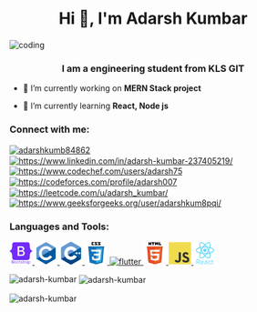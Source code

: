 
<h1 align="center">Hi 👋, I'm Adarsh Kumbar</h1>
<img align="center" alt="coding" width="380" height="250" src="https://gifdb.com/images/high/animated-chock-coding-c78f6elj32sfoi8q.gif">
<h3 align="center">I am a engineering student from KLS GIT</h3>

- 🔭 I’m currently working on **MERN Stack project**

- 🌱 I’m currently learning **React, Node js**

<h3 align="left">Connect with me:</h3>
<p align="left">
<a href="https://twitter.com/adarshkumb84862" target="blank"><img align="center" src="https://raw.githubusercontent.com/rahuldkjain/github-profile-readme-generator/master/src/images/icons/Social/twitter.svg" alt="adarshkumb84862" height="30" width="40" /></a>
<a href="https://linkedin.com/in/https://www.linkedin.com/in/adarsh-kumbar-237405219/" target="blank"><img align="center" src="https://raw.githubusercontent.com/rahuldkjain/github-profile-readme-generator/master/src/images/icons/Social/linked-in-alt.svg" alt="https://www.linkedin.com/in/adarsh-kumbar-237405219/" height="30" width="40" /></a>
<a href="https://www.codechef.com/users/https://www.codechef.com/users/adarsh75" target="blank"><img align="center" src="https://cdn.jsdelivr.net/npm/simple-icons@3.1.0/icons/codechef.svg" alt="https://www.codechef.com/users/adarsh75" height="30" width="40" /></a>
<a href="https://codeforces.com/profile/https://codeforces.com/profile/adarsh007" target="blank"><img align="center" src="https://raw.githubusercontent.com/rahuldkjain/github-profile-readme-generator/master/src/images/icons/Social/codeforces.svg" alt="https://codeforces.com/profile/adarsh007" height="30" width="40" /></a>
<a href="https://www.leetcode.com/https://leetcode.com/u/adarsh_kumbar/" target="blank"><img align="center" src="https://raw.githubusercontent.com/rahuldkjain/github-profile-readme-generator/master/src/images/icons/Social/leet-code.svg" alt="https://leetcode.com/u/adarsh_kumbar/" height="30" width="40" /></a>
<a href="https://auth.geeksforgeeks.org/user/https://www.geeksforgeeks.org/user/adarshkum8pqi/" target="blank"><img align="center" src="https://raw.githubusercontent.com/rahuldkjain/github-profile-readme-generator/master/src/images/icons/Social/geeks-for-geeks.svg" alt="https://www.geeksforgeeks.org/user/adarshkum8pqi/" height="30" width="40" /></a>
</p>

<h3 align="left">Languages and Tools:</h3>
<p align="left"> <a href="https://getbootstrap.com" target="_blank" rel="noreferrer"> <img src="https://raw.githubusercontent.com/devicons/devicon/master/icons/bootstrap/bootstrap-plain-wordmark.svg" alt="bootstrap" width="40" height="40"/> </a> <a href="https://www.cprogramming.com/" target="_blank" rel="noreferrer"> <img src="https://raw.githubusercontent.com/devicons/devicon/master/icons/c/c-original.svg" alt="c" width="40" height="40"/> </a> <a href="https://www.w3schools.com/cpp/" target="_blank" rel="noreferrer"> <img src="https://raw.githubusercontent.com/devicons/devicon/master/icons/cplusplus/cplusplus-original.svg" alt="cplusplus" width="40" height="40"/> </a> <a href="https://www.w3schools.com/css/" target="_blank" rel="noreferrer"> <img src="https://raw.githubusercontent.com/devicons/devicon/master/icons/css3/css3-original-wordmark.svg" alt="css3" width="40" height="40"/> </a> <a href="https://flutter.dev" target="_blank" rel="noreferrer"> <img src="https://www.vectorlogo.zone/logos/flutterio/flutterio-icon.svg" alt="flutter" width="40" height="40"/> </a> <a href="https://www.w3.org/html/" target="_blank" rel="noreferrer"> <img src="https://raw.githubusercontent.com/devicons/devicon/master/icons/html5/html5-original-wordmark.svg" alt="html5" width="40" height="40"/> </a> <a href="https://developer.mozilla.org/en-US/docs/Web/JavaScript" target="_blank" rel="noreferrer"> <img src="https://raw.githubusercontent.com/devicons/devicon/master/icons/javascript/javascript-original.svg" alt="javascript" width="40" height="40"/> </a> <a href="https://reactjs.org/" target="_blank" rel="noreferrer"> <img src="https://raw.githubusercontent.com/devicons/devicon/master/icons/react/react-original-wordmark.svg" alt="react" width="40" height="40"/> </a> </p>

<p><img align="left" src="https://github-readme-stats.vercel.app/api/top-langs?username=adarsh-kumbar&show_icons=true&locale=en&layout=compact" alt="adarsh-kumbar" /></p>

<p>&nbsp;<img align="center" src="https://github-readme-stats.vercel.app/api?username=adarsh-kumbar&show_icons=true&locale=en" alt="adarsh-kumbar" /></p>

<p><img align="center" src="https://github-readme-streak-stats.herokuapp.com/?user=adarsh-kumbar&" alt="adarsh-kumbar" /></p>
